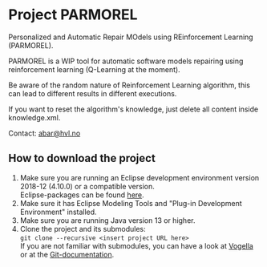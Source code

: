 # Project PARMOREL

Personalized and Automatic Repair MOdels using REinforcement Learning (PARMOREL).

PARMOREL is a WIP tool for automatic software models repairing using reinforcement learning (Q-Learning at the moment).

Be aware of the random nature of Reinforcement Learning algorithm, this can lead to different results in different executions.

If you want to reset the algorithm's knowledge, just delete all content inside knowledge.xml.

Contact: abar@hvl.no

## How to download the project
1. Make sure you are running an Eclipse development environment version 2018-12 (4.10.0) or a compatible version.<br>
   Eclipse-packages can be found [here](https://www.eclipse.org/downloads/packages/).
3. Make sure it has Eclipse Modeling Tools and "Plug-in Development Environment" installed.
4. Make sure you are running Java version 13 or higher.
5. Clone the project and its submodules: </br>
  `git clone --recursive <insert project URL here>` </br>
  If you are not familiar with submodules, you can have a look at [Vogella](https://www.vogella.com/tutorials/GitSubmodules/article.html) or at the [Git-documentation](https://git-scm.com/book/en/v2/Git-Tools-Submodules).
  
  
